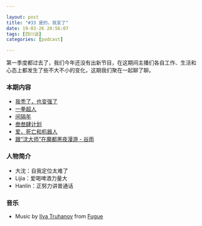 ```yaml
---

layout: post
title: "#33 是的，我变了"
date: 19-03-26 20:56:07
tags: [四川话]
categories: [podcast]

---
```


第一季度都过去了，我们今年还没有出新节目，在这期间主播们各自工作、生活和心态上都发生了些不大不小的变化，这期我们聚在一起聊了聊。

### 本期内容

- [我秃了，也变强了](https://zh.moegirl.org/%E6%88%91%E7%A7%83%E4%BA%86%EF%BC%8C%E4%B9%9F%E5%8F%98%E5%BC%BA%E4%BA%86)
- [一拳超人](https://www.wikiwand.com/zh-hans/%E4%B8%80%E6%8B%B3%E8%B6%85%E4%BA%BA)
- [间隔年](https://www.wikiwand.com/zh-hans/%E7%A9%BA%E6%AA%94%E5%B9%B4)
- [叁叁肆计划](https://www.weibo.com/334tour)
- [爱，死亡和机器人](https://movie.douban.com/subject/30424374/)
- [跟“沈大师”在魔都黑夜漫游 - 谷雨](https://mp.weixin.qq.com/s/gP0riumvTf_R-keDNdYDFQ)

### 人物简介

- 大沈：自我定位太难了
- Lijia：爱喝啤酒力量大
- Hanlin：正努力讲普通话

### 音乐

- Music by [Ilya Truhanov](https://icons8.com/music/author/ilya-truhanov) from [Fugue](https://icons8.com/music)
